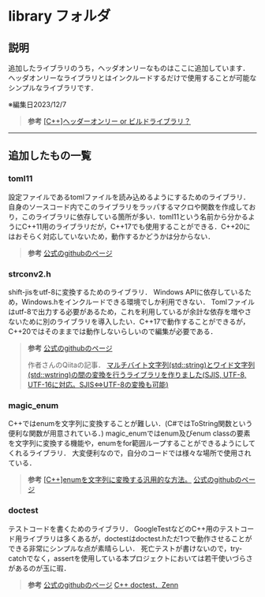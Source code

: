 # library フォルダ
## 説明
追加したライブラリのうち，ヘッダオンリーなものはここに追加しています．
ヘッダオンリーなライブラリとはインクルードするだけで使用することが可能なシンプルなライブラリです．

※編集日2023/12/7

>**参考**
    [[C++]ヘッダーオンリー or ビルドライブラリ？](https://qiita.com/Kogia_sima/items/9a57e80087e1bc455f5a)

---

## 追加したもの一覧

### toml11
設定ファイルであるtomlファイルを読み込めるようにするためのライブラリ．
自身のソースコード内でこのライブラリをラッパするマクロや関数を作成しており，このライブラリに依存している箇所が多い．toml11という名前から分かるようにC++11用のライブラリだが，C++17でも使用することができる．C++20にはおそらく対応していないため，動作するかどうかは分からない．

>**参考**
>[公式のgithubのページ](https://github.com/ToruNiina/toml11)


### strconv2.h
shift-jisをutf-8に変換するためのライブラリ．
Windows APIに依存しているため，Windows.hをインクルードできる環境でしか利用できない．
Tomlファイルはutf-8で出力する必要があるため，これを利用しているが余計な依存を増やさないために別のライブラリを導入したい．C++17で動作することができるが，C++20ではそのままでは動作しないらしいので編集が必要である．

>**参考**
>[公式のgithubのページ](https://github.com/javacommons/strconv)
>
>作者さんのQiitaの記事．
>[マルチバイト文字列(std::string)とワイド文字列(std::wstring)の間の変換を行うライブラリを作りました(SJIS, UTF-8, UTF-16に対応。SJIS⇔UTF-8の変換も可能)](https://qiita.com/javacommons/items/9ea0c8fd43b61b01a8da)

### magic_enum
C++ではenumを文字列に変換することが難しい．(C#ではToString関数という便利な関数が用意されている．)
magic_enumではenum及びenum classの要素を文字列に変換する機能や，enumをfor範囲ループすることができるようにしてくれるライブラリ．
大変便利なので，自分のコードでは様々な場所で使用されている．

>**参考**
>[[C++]enumを文字列に変換する汎用的な方法。](https://kenkyu-note.hatenablog.com/entry/2020/07/06/195821)
>[公式のgithubのページ](https://github.com/Neargye/magic_enum)

### doctest
テストコードを書くためのライブラリ．
GoogleTestなどのC++用のテストコード用ライブラリは多くあるが，doctestはdoctest.hただ1つで動作させることができる非常にシンプルな点が素晴らしい．
死亡テストが書けないので，try-catchでなく，assertを使用している本プロジェクトにおいては若干使いづらさがあるのが玉に瑕．

>**参考**
>[公式のgithubのページ](https://github.com/doctest/doctest)
>[C++ doctest．Zenn](https://zenn.dev/nonanonno/scraps/3115057f950822)